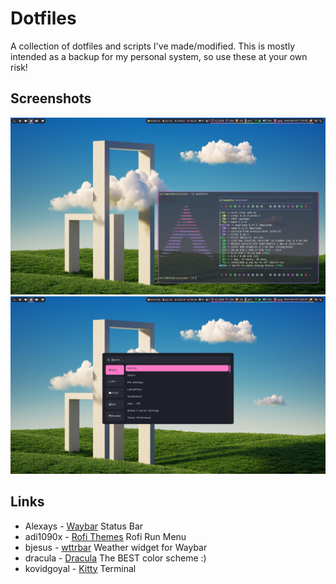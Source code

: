 # Dotfiles

A collection of dotfiles and scripts I've made/modified. This is mostly intended as a backup for my personal system, so use these at your own risk!

## Screenshots

![](screenshots/razdesk.png)
![](screenshots/rofi.png)

## Links

- Alexays - [Waybar](https://github.com/Alexays/Waybar) Status Bar
-  adi1090x -  [Rofi Themes](https://github.com/adi1090x/rofi) Rofi Run Menu
- bjesus - [wttrbar](https://github.com/bjesus/wttrbar) Weather widget for Waybar
- dracula - [Dracula](https://github.com/dracula/dracula-theme) The BEST color scheme :)
- kovidgoyal - [Kitty](https://github.com/kovidgoyal/kitty) Terminal
